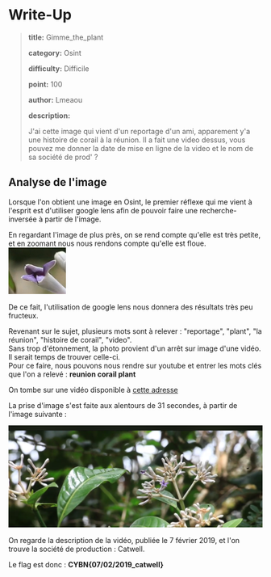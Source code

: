 # Write-Up
> **title:** Gimme_the_plant
>
> **category:** Osint
>
> **difficulty:** Difficile 
>
> **point:** 100
>
> **author:** Lmeaou
>
> **description:**
>
> J'ai cette image qui vient d'un reportage d'un ami, apparement y'a une histoire de corail à la réunion. Il a fait une video dessus, vous pouvez me donner la date de mise en ligne de la video et le nom de sa société de prod' ?

## Analyse de l'image
Lorsque l'on obtient une image en Osint, le premier réflexe qui me vient à l'esprit est d'utiliser google lens afin de pouvoir faire une recherche-inversée à partir de l'image.

En regardant l'image de plus près, on se rend compte qu'elle est très petite, et en zoomant nous nous rendons compte qu'elle est floue.
![L'image est floue](images/gimme_the_plant.png)

De ce fait, l'utilisation de google lens nous donnera des résultats très peu fructeux.

Revenant sur le sujet, plusieurs mots sont à relever : "reportage", "plant", "la réunion", "histoire de corail", "video".
<br/>Sans trop d'étonnement, la photo provient d'un arrêt sur image d'une vidéo. Il serait temps de trouver celle-ci.<br>
Pour ce faire, nous pouvons nous rendre sur youtube et entrer les mots clés que l'on a relevé : **reunion corail plant**

On tombe sur une vidéo disponible à [cette adresse](https://www.youtube.com/watch?v=1v4h0ZL_kTk&t=31s&ab_channel=ParcnationaldeLaR%C3%A9union)

La prise d'image s'est faite aux alentours de 31 secondes, à partir de l'image suivante : 

![screenshot de la vidéo](images/screenshot_video.png)

On regarde la description de la vidéo, publiée le 7 février 2019, et l'on trouve la société de production : Catwell.

Le flag est donc : **CYBN{07/02/2019_catwell}**